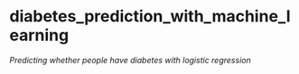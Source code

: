 # diabetes_prediction_with_machine_learning

*Predicting whether people have diabetes with logistic regression*
